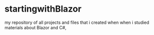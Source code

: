 # startingwithBlazor
my repository of all projects and files that i created when when i studied materials about Blazor and C#,
